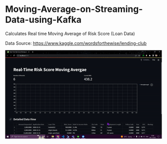 # Moving-Average-on-Streaming-Data-using-Kafka

Calculates Real time Moving Average of Risk Score (Loan Data)

Data Source:
https://www.kaggle.com/wordsforthewise/lending-club

![test](GIF.gif)
